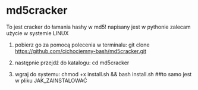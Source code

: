 # md5cracker

To jest cracker do łamania hashy w md5! napisany jest w pythonie zalecam użycie w systemie LINUX


1. pobierz go za pomocą polecenia w terminalu: git clone https://github.com/cichociemny-bash/md5cracker.git

2. następnie przejdź do katalogu: cd md5cracker

3. wgraj do systemu: chmod +x install.sh && bash install.sh  ##to samo jest w pliku JAK_ZAINSTALOWAĆ

